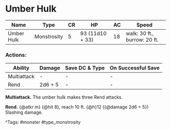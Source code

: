 # Umber Hulk

| Name | Type | CR | HP | AC | Speed |
|------|------|----|----|----|-------|
| Umber Hulk | Monstrosity | 5 | 93 (11d10 + 33) | 18 | walk: 30 ft., burrow: 20 ft. |

### Actions:

| Ability | Damage | Save DC & Type | On Successful Save |
|---------|--------|----------------|--------------------|
| Multiattack | - | - | - |
| Rend | 2d6 + 5 | - | - |


**Multiattack.** The umber hulk makes three Rend attacks.

**Rend.** {@atkr m} {@hit 8}, reach 10 ft. {@h}12 ({@damage 2d6 + 5}) Slashing damage.

^Tags: #monster #type_monstrosity